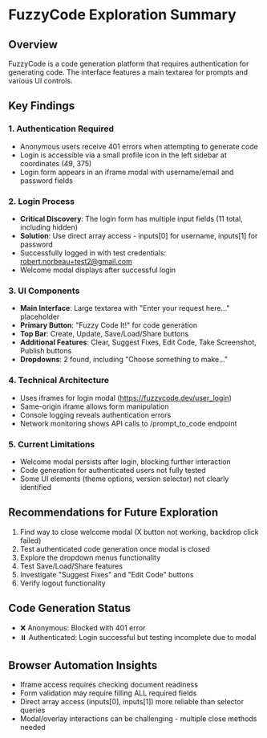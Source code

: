 # FuzzyCode Exploration Summary

## Overview
FuzzyCode is a code generation platform that requires authentication for generating code. The interface features a main textarea for prompts and various UI controls.

## Key Findings

### 1. Authentication Required
- Anonymous users receive 401 errors when attempting to generate code
- Login is accessible via a small profile icon in the left sidebar at coordinates (49, 375)
- Login form appears in an iframe modal with username/email and password fields

### 2. Login Process
- **Critical Discovery**: The login form has multiple input fields (11 total, including hidden)
- **Solution**: Use direct array access - inputs[0] for username, inputs[1] for password
- Successfully logged in with test credentials: robert.norbeau+test2@gmail.com
- Welcome modal displays after successful login

### 3. UI Components
- **Main Interface**: Large textarea with "Enter your request here..." placeholder
- **Primary Button**: "Fuzzy Code It!" for code generation
- **Top Bar**: Create, Update, Save/Load/Share buttons
- **Additional Features**: Clear, Suggest Fixes, Edit Code, Take Screenshot, Publish buttons
- **Dropdowns**: 2 found, including "Choose something to make..."

### 4. Technical Architecture
- Uses iframes for login modal (https://fuzzycode.dev/user_login)
- Same-origin iframe allows form manipulation
- Console logging reveals authentication errors
- Network monitoring shows API calls to /prompt_to_code endpoint

### 5. Current Limitations
- Welcome modal persists after login, blocking further interaction
- Code generation for authenticated users not fully tested
- Some UI elements (theme options, version selector) not clearly identified

## Recommendations for Future Exploration
1. Find way to close welcome modal (X button not working, backdrop click failed)
2. Test authenticated code generation once modal is closed
3. Explore the dropdown menus functionality
4. Test Save/Load/Share features
5. Investigate "Suggest Fixes" and "Edit Code" buttons
6. Verify logout functionality

## Code Generation Status
- ❌ Anonymous: Blocked with 401 error
- ⏸️ Authenticated: Login successful but testing incomplete due to modal

## Browser Automation Insights
- Iframe access requires checking document readiness
- Form validation may require filling ALL required fields
- Direct array access (inputs[0], inputs[1]) more reliable than selector queries
- Modal/overlay interactions can be challenging - multiple close methods needed